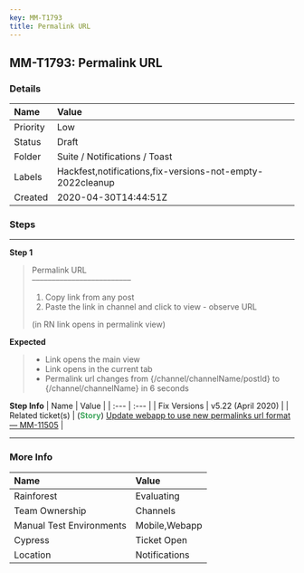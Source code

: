 ```yaml
---
key: MM-T1793
title: Permalink URL
---
```


## MM-T1793: Permalink URL

### Details

| Name     | Value                                                     |
| :------- | :-------------------------------------------------------- |
| Priority | Low                                                       |
| Status   | Draft                                                     |
| Folder   | Suite / Notifications / Toast                             |
| Labels   | Hackfest,notifications,fix-versions-not-empty-2022cleanup |
| Created  | 2020-04-30T14:44:51Z                                      |

### Steps

<hr/>

**Step 1**

> <article>Permalink URL<br>–––––––––––––––––––––––––<ol><li>Copy link from any post</li><li> Paste the link in channel and click to view - observe URL</li></ol>(in RN link opens in permalink view)</article>

**Expected**

> <article><ul><li>Link opens the main view</li><li>Link opens in the current tab</li><li>Permalink url changes from {/channel/channelName/postId} to {/channel/channelName} in 6 seconds</li></ul></article>

**Step Info**
| Name | Value |
| :--- | :--- |
| Fix Versions | v5.22 (April 2020) |
| Related ticket(s) | (<strong><span style="color: rgb(65, 168, 95);">Story</span></strong>)&nbsp;<a href="https://mattermost.atlassian.net/browse/MM-11505">Update webapp to use new permalinks url format — MM-11505</a> |

<hr/>

### More Info

| Name                     | Value         |
| :----------------------- | :------------ |
| Rainforest               | Evaluating    |
| Team Ownership           | Channels      |
| Manual Test Environments | Mobile,Webapp |
| Cypress                  | Ticket Open   |
| Location                 | Notifications |
